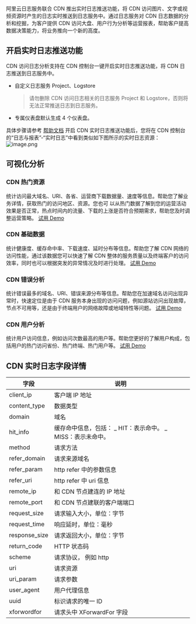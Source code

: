 阿里云日志服务联合 CDN 推出实时日志推送功能，将 CDN 访问图片、文字或视频资源时产生的日志实时推送到日志服务中。通过日志服务对 CDN 日志数据的分析和挖掘，为客户提供 CDN 访问大盘、用户行为分析等运营报表，帮助客户提高数据决策能力，将业务推向一个新的高度。

## 开启实时日志推送功能

CDN 访问日志分析支持在 CDN 控制台一键开启实时日志推送功能，将 CDN 日志推送到日志服务中。

- 自定义日志服务 Project、Logstore

  > 请勿删除 CDN 访问日志相关的日志服务 Project 和 Logstore，否则将无法正常推送日志到日志服务。

- 专属仪表盘默认生成 4 个仪表盘。

具体步骤请参考 [帮助文档](https://www.alibabacloud.com/help/en/doc-detail/99058.html)
开启 CDN 实时日志推送功能后，您将在 CDN 控制台的“日志与报表”-“实时日志”中看到类似如下图所示的实时日志资源：
![image.png](/img/src/sqldemo/index/c868ed64c97b6229d815779d9a3ed2a7744ee75fc748b8192a0ceacfa2af1747.png)

## 可视化分析

### CDN 热门资源

统计访问最大域名、URI、各省、运营商下载数据量、速度等信息。帮助您了解业务详情，获取热门的访问地区、资源。您也可 以从热门数据了解到您的运营活动效果是否正常，热点时间内的流量、下载的上涨是否符合预期需求，帮助您及时调整运营策略。
[试用 Demo](https://sls4service.console.aliyun.com/lognext/project/simulator-cdn-demo/dashboard/cdn_popular_resources_cn_cdn-log?isShare=true&readOnly=true&hideTopbar=true&hideSidebar=true&hiddenAppBread=true&hiddenPSql=true&hiddenEtl=true)

### CDN 基础数据

统计健康度、缓存命中率、下载速度、延时分布等信息。帮助您了解 CDN 网络的访问性能，通过该数据您可以快速了解 CDN 整体的服务质量以及终端客户的访问效率，同时也可以根据突发的异常情况及时进行处理。
[试用 Demo](https://sls4service.console.aliyun.com/lognext/project/simulator-cdn-demo/dashboard/cdn_basic_cn_cdn-log?isShare=true&readOnly=true&hideTopbar=true&hideSidebar=true&hiddenAppBread=true&hiddenPSql=true&hiddenEtl=true)

### CDN 错误分析

统计错误最多的域名、URI、错误来源分布等信息。帮助您在加速域名访问出现异常时，快速定位是由于 CDN 服务本身出现的访问问题，例如源站访问出现故障，节点不可用等，还是由于终端用户的网络故障或地域特性等问题。
[试用 Demo](https://sls4service.console.aliyun.com/lognext/project/simulator-cdn-demo/dashboard/cdn_error_detect_cn_cdn-log?isShare=true&readOnly=true&hideTopbar=true&hideSidebar=true&hiddenAppBread=true&hiddenPSql=true&hiddenEtl=true)

### CDN 用户分析

统计用户访问信息，例如访问次数最高的用户等。帮助您更好的了解用户构成，包括用户的热门访问省份、热门终端、热门用户等。
[试用 Demo](https://sls4service.console.aliyun.com/lognext/project/simulator-cdn-demo/dashboard/cdn_user_analyze_cn_cdn-log?isShare=true&readOnly=true&hideTopbar=true&hideSidebar=true&hiddenAppBread=true&hiddenPSql=true&hiddenEtl=true)

## CDN 实时日志字段详情

| 字段          | 说明                                                        |
| ------------- | ----------------------------------------------------------- |
| client_ip     | 客户端 IP 地址                                              |
| content_type  | 数据类型                                                    |
| domain        | 域名                                                        |
| hit_info      | 缓存命中信息，包括： _ HIT：表示命中。 _ MISS：表示未命中。 |
| method        | 请求方法                                                    |
| refer_domain  | 请求来源域名                                                |
| refer_param   | http refer 中的参数信息                                     |
| refer_uri     | http refer 中 uri 信息                                      |
| remote_ip     | 和 CDN 节点建连的 IP 地址                                   |
| remote_port   | 和 CDN 节点建联的客户端端口                                 |
| request_size  | 请求输入大小，单位：字节                                    |
| request_time  | 响应延时，单位：毫秒                                        |
| response_size | 请求返回大小，单位：字节                                    |
| return_code   | HTTP 状态码                                                 |
| scheme        | 请求协议， 例如 http                                        |
| uri           | 请求资源                                                    |
| uri_param     | 请求参数                                                    |
| user_agent    | 用户代理信息                                                |
| uuid          | 标识请求的唯一 ID                                           |
| xforwordfor   | 请求头中 XForwardFor 字段                                   |

